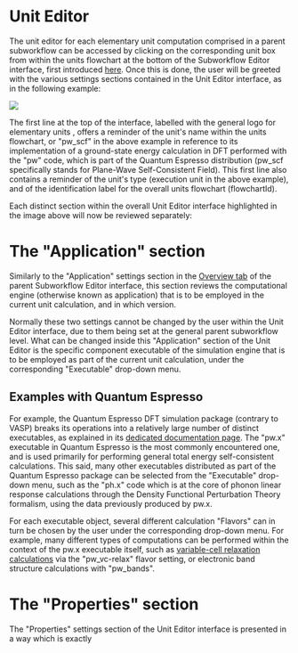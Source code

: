 # Unit Editor

The unit editor for each elementary unit computation comprised in a parent subworkflow can be accessed by clicking on the corresponding unit box from within the units flowchart at the bottom of the Subworkflow Editor interface, first introduced [here](subworkflow-editor/units-flowchart.md). Once this is done, the user will be greeted with the various settings sections contained in the Unit Editor interface, as in the following example:

![](/images/unit-editor.png)

The first line at the top of the interface, labelled with the general logo for elementary units <i class="zmdi zmdi-circle-o zmdi-hc-border"></i>, offers a reminder of the unit's name within the units flowchart, or "pw_scf" in the above example in reference to its implementation of a ground-state  energy calculation in DFT performed with the "pw" code, which is part of the Quantum Espresso distribution (pw_scf specifically stands for Plane-Wave Self-Consistent Field). This first line also contains a reminder of the unit's type (execution unit in the above example), and of the identification label for the overall units flowchart (flowchartId). 

Each distinct section within the overall Unit Editor interface highlighted in the image above will now be reviewed separately:

# The "Application" section

Similarly to the "Application" settings section in the [Overview tab](subworkflow-editor/overview.md) of the parent Subworkflow Editor interface, this section reviews the computational engine (otherwise known as application) that is to be employed in the current unit calculation, and in which version. 

Normally these two settings cannot be changed by the user within the Unit Editor interface, due to them being set at the general parent subworkflow level. What can be changed inside this "Application" section of the Unit Editor is the specific component executable of the simulation engine that is to be employed as part of the current unit calculation, under the corresponding "Executable" drop-down menu.

## Examples with Quantum Espresso

For example, the Quantum Espresso DFT simulation package (contrary to VASP) breaks its operations into a relatively large number of distinct executables, as explained in its [dedicated documentation page](/applications/quantum-espresso.md). The "pw.x" executable in Quantum Espresso is the most commonly encountered one, and is used primarily for performing general total energy self-consistent calculations. This said, many other executables distributed as part of the Quantum Espresso package can be selected from the "Executable" drop-down menu, such as the "ph.x" code which is at the core of phonon linear response calculations through the Density Functional Perturbation Theory formalism, using the data previously produced by pw.x.    

For each executable object, several different calculation "Flavors" can in turn be chosen by the user under the corresponding drop-down menu. For example, many different types of computations can be performed within the context of the pw.x executable itself, such as [variable-cell relaxation calculations](/workflows/addons/structural-relaxation.md) via the "pw_vc-relax" flavor setting, or electronic band structure calculations with "pw_bands".

# The "Properties" section

The "Properties" settings section of the Unit Editor interface is presented in a way which is exactly 





